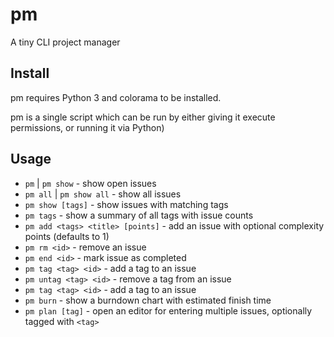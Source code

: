 # pm
A tiny CLI project manager

## Install

pm requires Python 3 and colorama to be installed.

pm is a single script which can be run by either giving it execute permissions, or running it via Python)

## Usage

* `pm` | `pm show` - show open issues
* `pm all` | `pm show all` - show all issues
* `pm show [tags]` - show issues with matching tags
* `pm tags` - show a summary of all tags with issue counts
* `pm add <tags> <title> [points]` - add an issue with optional complexity points (defaults to 1)
* `pm rm <id>` - remove an issue
* `pm end <id>` - mark issue as completed
* `pm tag <tag> <id>` - add a tag to an issue
* `pm untag <tag> <id>` - remove a tag from an issue
* `pm tag <tag> <id>` - add a tag to an issue
* `pm burn` - show a burndown chart with estimated finish time
* `pm plan [tag]` - open an editor for entering multiple issues, optionally tagged with `<tag>`
